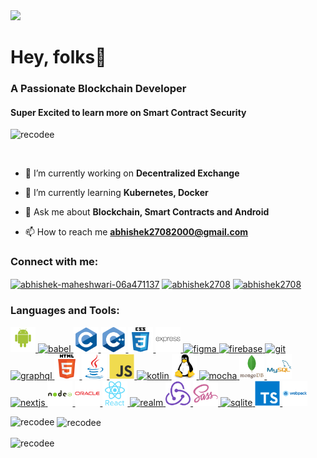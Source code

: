 <img height="250" src="https://lh3.googleusercontent.com/WnejG-b2U6cuyZzd5AjV7Um9YHFUCLY3r_lhQ6Pn_9A2FtxM_Y5lKQP3m4beNTuFknl8jhBUw126OkC49aYB7D_g9WLbF6BVTw8MLAJjuYIySMjZBJvDiU6d_nNeTNCUYT65KUfayW7fXLJSFpuNAbseS6d09GfjOYBzJ-gH-7Jyp3pkR6EzBrE4p4KXbazhW1yfbF21LvH6ziji1Gs2X80xxf1wcc_wHXNQ2LqQcL5KyAIBheyz2QbF0Gf2B_GtfYzefZ7VDLbFUs2A_J8OMSUiehxIAIAvEmOSkPKCZ0pyyYgiD5Pjog9cAOUQxNU0EPourbHQZCq0KkG_BCjGeMMn1ggZo-EbuVeHeKp7iPHWMMlosnN5FUHb4ch0BZhMcxitbosBCMnAqqkUGQZSTIB54PLS5dbZV3_E8jI8uSW7wi-VJd-yr2WZIBxSD5OCYXUsMudGgq7CJGCx4oRMrRuGytcyP-8YYmoaYWgYKqDtjCie2Qkr_nn6uJfX0Xe58oS-H8mQ-5srlvOF4RKxAx8kj69N1xncq6kCq5_Kjet6MaaJqeyGOqYjoz4eAEx77bw3iUc1AIIko1StpgMbsRC888mQBJjGp3SpTSNs_KN00JanehcRoUdhpc5ms1RyDWn7yF9KzYsuTcpQq630cFO400qN_q4TpOXHkDl1FL1ZHUtwQBAuW-xTSe7wX0hE4tiCCmVr94_qMQ6PwhdlIZPeg5pl4_rSQHpr4gk22w_WhFWwjsaEfA7sVOjpSBAcZfp5E9lTyYx_M3PCRXo4Vs8Mh-Lvuj3HMV2W=w1294-h327-no?authuser=0"/>
<h1>Hey, folks👋</h1>
<h3>A Passionate Blockchain Developer</h3>
<h4>Super Excited to learn more on Smart Contract Security</h4>
<p align="left"> <img src="https://komarev.com/ghpvc/?username=recodee&label=Profile%20views&color=0e75b6&style=flat" alt="recodee" /> </p>

<p align="left"> <a href="https://twitter.com/" target="blank"><img src="https://img.shields.io/twitter/follow/?logo=twitter&style=for-the-badge" alt="" /></a> </p>

- 🔭 I’m currently working on **Decentralized Exchange**

- 🌱 I’m currently learning **Kubernetes, Docker**

- 💬 Ask me about **Blockchain, Smart Contracts and Android**

- 📫 How to reach me **abhishek27082000@gmail.com**

<h3 align="left">Connect with me:</h3>
<p align="left">
<a href="https://linkedin.com/in/abhishek-maheshwari-06a471137" target="blank"><img align="center" src="https://raw.githubusercontent.com/rahuldkjain/github-profile-readme-generator/master/src/images/icons/Social/linked-in-alt.svg" alt="abhishek-maheshwari-06a471137" height="30" width="40" /></a>
<a href="https://www.codechef.com/users/abhishek2708" target="blank"><img align="center" src="https://cdn.jsdelivr.net/npm/simple-icons@3.1.0/icons/codechef.svg" alt="abhishek2708" height="30" width="40" /></a>
<a href="https://codeforces.com/profile/abhishek2708" target="blank"><img align="center" src="https://raw.githubusercontent.com/rahuldkjain/github-profile-readme-generator/master/src/images/icons/Social/codeforces.svg" alt="abhishek2708" height="30" width="40" /></a>
</p>

<h3 align="left">Languages and Tools:</h3>
<p align="left"> <a href="https://developer.android.com" target="_blank" rel="noreferrer"> <img src="https://raw.githubusercontent.com/devicons/devicon/master/icons/android/android-original-wordmark.svg" alt="android" width="40" height="40"/> </a> <a href="https://babeljs.io/" target="_blank" rel="noreferrer"> <img src="https://www.vectorlogo.zone/logos/babeljs/babeljs-icon.svg" alt="babel" width="40" height="40"/> </a> <a href="https://www.cprogramming.com/" target="_blank" rel="noreferrer"> <img src="https://raw.githubusercontent.com/devicons/devicon/master/icons/c/c-original.svg" alt="c" width="40" height="40"/> </a> <a href="https://www.w3schools.com/cpp/" target="_blank" rel="noreferrer"> <img src="https://raw.githubusercontent.com/devicons/devicon/master/icons/cplusplus/cplusplus-original.svg" alt="cplusplus" width="40" height="40"/> </a> <a href="https://www.w3schools.com/css/" target="_blank" rel="noreferrer"> <img src="https://raw.githubusercontent.com/devicons/devicon/master/icons/css3/css3-original-wordmark.svg" alt="css3" width="40" height="40"/> </a> <a href="https://expressjs.com" target="_blank" rel="noreferrer"> <img src="https://raw.githubusercontent.com/devicons/devicon/master/icons/express/express-original-wordmark.svg" alt="express" width="40" height="40"/> </a> <a href="https://www.figma.com/" target="_blank" rel="noreferrer"> <img src="https://www.vectorlogo.zone/logos/figma/figma-icon.svg" alt="figma" width="40" height="40"/> </a> <a href="https://firebase.google.com/" target="_blank" rel="noreferrer"> <img src="https://www.vectorlogo.zone/logos/firebase/firebase-icon.svg" alt="firebase" width="40" height="40"/> </a> <a href="https://git-scm.com/" target="_blank" rel="noreferrer"> <img src="https://www.vectorlogo.zone/logos/git-scm/git-scm-icon.svg" alt="git" width="40" height="40"/> </a> <a href="https://graphql.org" target="_blank" rel="noreferrer"> <img src="https://www.vectorlogo.zone/logos/graphql/graphql-icon.svg" alt="graphql" width="40" height="40"/> </a> <a href="https://www.w3.org/html/" target="_blank" rel="noreferrer"> <img src="https://raw.githubusercontent.com/devicons/devicon/master/icons/html5/html5-original-wordmark.svg" alt="html5" width="40" height="40"/> </a> <a href="https://www.java.com" target="_blank" rel="noreferrer"> <img src="https://raw.githubusercontent.com/devicons/devicon/master/icons/java/java-original.svg" alt="java" width="40" height="40"/> </a> <a href="https://developer.mozilla.org/en-US/docs/Web/JavaScript" target="_blank" rel="noreferrer"> <img src="https://raw.githubusercontent.com/devicons/devicon/master/icons/javascript/javascript-original.svg" alt="javascript" width="40" height="40"/> </a> <a href="https://kotlinlang.org" target="_blank" rel="noreferrer"> <img src="https://www.vectorlogo.zone/logos/kotlinlang/kotlinlang-icon.svg" alt="kotlin" width="40" height="40"/> </a> <a href="https://www.linux.org/" target="_blank" rel="noreferrer"> <img src="https://raw.githubusercontent.com/devicons/devicon/master/icons/linux/linux-original.svg" alt="linux" width="40" height="40"/> </a> <a href="https://mochajs.org" target="_blank" rel="noreferrer"> <img src="https://www.vectorlogo.zone/logos/mochajs/mochajs-icon.svg" alt="mocha" width="40" height="40"/> </a> <a href="https://www.mongodb.com/" target="_blank" rel="noreferrer"> <img src="https://raw.githubusercontent.com/devicons/devicon/master/icons/mongodb/mongodb-original-wordmark.svg" alt="mongodb" width="40" height="40"/> </a> <a href="https://www.mysql.com/" target="_blank" rel="noreferrer"> <img src="https://raw.githubusercontent.com/devicons/devicon/master/icons/mysql/mysql-original-wordmark.svg" alt="mysql" width="40" height="40"/> </a> <a href="https://nextjs.org/" target="_blank" rel="noreferrer"> <img src="https://cdn.worldvectorlogo.com/logos/nextjs-2.svg" alt="nextjs" width="40" height="40"/> </a> <a href="https://nodejs.org" target="_blank" rel="noreferrer"> <img src="https://raw.githubusercontent.com/devicons/devicon/master/icons/nodejs/nodejs-original-wordmark.svg" alt="nodejs" width="40" height="40"/> </a> <a href="https://www.oracle.com/" target="_blank" rel="noreferrer"> <img src="https://raw.githubusercontent.com/devicons/devicon/master/icons/oracle/oracle-original.svg" alt="oracle" width="40" height="40"/> </a> <a href="https://reactjs.org/" target="_blank" rel="noreferrer"> <img src="https://raw.githubusercontent.com/devicons/devicon/master/icons/react/react-original-wordmark.svg" alt="react" width="40" height="40"/> </a> <a href="https://realm.io/" target="_blank" rel="noreferrer"> <img src="https://raw.githubusercontent.com/bestofjs/bestofjs-webui/8665e8c267a0215f3159df28b33c365198101df5/public/logos/realm.svg" alt="realm" width="40" height="40"/> </a> <a href="https://redux.js.org" target="_blank" rel="noreferrer"> <img src="https://raw.githubusercontent.com/devicons/devicon/master/icons/redux/redux-original.svg" alt="redux" width="40" height="40"/> </a> <a href="https://sass-lang.com" target="_blank" rel="noreferrer"> <img src="https://raw.githubusercontent.com/devicons/devicon/master/icons/sass/sass-original.svg" alt="sass" width="40" height="40"/> </a> <a href="https://www.sqlite.org/" target="_blank" rel="noreferrer"> <img src="https://www.vectorlogo.zone/logos/sqlite/sqlite-icon.svg" alt="sqlite" width="40" height="40"/> </a> <a href="https://www.typescriptlang.org/" target="_blank" rel="noreferrer"> <img src="https://raw.githubusercontent.com/devicons/devicon/master/icons/typescript/typescript-original.svg" alt="typescript" width="40" height="40"/> </a> <a href="https://webpack.js.org" target="_blank" rel="noreferrer"> <img src="https://raw.githubusercontent.com/devicons/devicon/d00d0969292a6569d45b06d3f350f463a0107b0d/icons/webpack/webpack-original-wordmark.svg" alt="webpack" width="40" height="40"/> </a> </p>

<p><img align="left" src="https://github-readme-stats.vercel.app/api/top-langs?username=recodee&show_icons=true&locale=en&layout=compact" alt="recodee" /></p>

<p>&nbsp;<img align="center" src="https://github-readme-stats.vercel.app/api?username=recodee&show_icons=true&locale=en" alt="recodee" /></p>

<p><img align="center" src="https://github-readme-streak-stats.herokuapp.com/?user=recodee&" alt="recodee" /></p>
